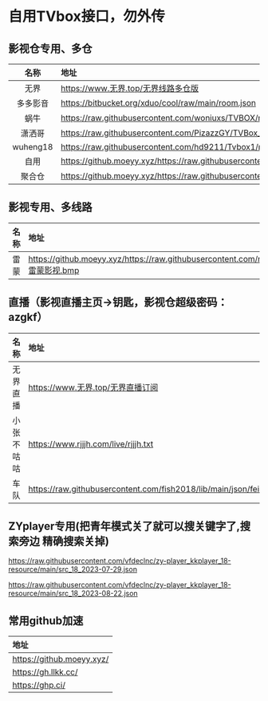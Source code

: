 # 自用TVbox接口，勿外传
## 影视仓专用、多仓
| 名称 | 地址 |
| :---: | :--- | 
| 无界 | https://www.无界.top/无界线路多仓版 |
| 多多影音 | https://bitbucket.org/xduo/cool/raw/main/room.json |
| 蜗牛 | https://raw.githubusercontent.com/woniuxs/TVBOX/main/DC |
| 潇洒哥 | https://raw.githubusercontent.com/PizazzGY/TVBox_warehouse/main/warehouse.txt|
| wuheng18 | https://raw.githubusercontent.com/hd9211/Tvbox1/main/wuheng18_ysc.json |
| 自用 | https://github.moeyy.xyz/https://raw.githubusercontent.com/8qNvKr/188/main/DCys.json |
| 聚合仓 | https://github.moeyy.xyz/https://raw.githubusercontent.com/hd9211/Tvbox1/main/duocang1.json|

## 影视专用、多线路
| 名称 | 地址 |
| :---: | :--- | 
| 雷蒙 | https://github.moeyy.xyz/https://raw.githubusercontent.com/n3rddd/N3RD/master/JN/雷蒙影视.bmp|
## 直播（影视直播主页→钥匙，影视仓超级密码：azgkf）
| 名称 | 地址 | 
| :---: | :--- | 
| 无界直播 | https://www.无界.top/无界直播订阅 |
| 小张不咕咕 | https://www.rjjjh.com/live/rjjjh.txt |
| 车队 | https://raw.githubusercontent.com/fish2018/lib/main/json/feimaolive.json |

## ZYplayer专用(把青年模式关了就可以搜关键字了,搜索旁边 精确搜索关掉)

https://raw.githubusercontent.com/vfdeclnc/zy-player_kkplayer_18-resource/main/src_18_2023-07-29.json

https://raw.githubusercontent.com/vfdeclnc/zy-player_kkplayer_18-resource/main/src_18_2023-08-22.json

## 常用github加速
| 地址 | 
| :--- | 
| https://github.moeyy.xyz/ |
| https://gh.llkk.cc/ |
| https://ghp.ci/ |
